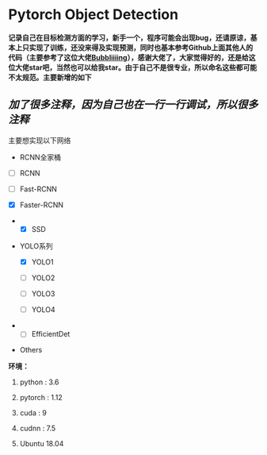 # Pytorch Object Detection

**记录自己在目标检测方面的学习，新手一个，程序可能会出现bug，还请原谅，基本上只实现了训练，还没来得及实现预测，同时也基本参考Github上面其他人的代码（主要参考了这位大佬[Bubbliiiing](https://github.com/bubbliiiing)），感谢大佬了，大家觉得好的，还是给这位大佬star吧，当然也可以给我star。由于自己不是很专业，所以命名这些都可能不太规范。主要新增的如下**

## *加了很多注释，因为自己也在一行一行调试，所以很多注释*

主要想实现以下网络

-  RCNN全家桶

  - [ ] RCNN

  - [ ] Fast-RCNN

  - [x] Faster-RCNN

- - [x] SSD

- YOLO系列

  - [x] YOLO1

  - [ ] YOLO2

  - [ ] YOLO3

  - [ ] YOLO4

- - [ ] EfficientDet

- Others

**环境：**

1. python : 3.6

2. pytorch : 1.12
3. cuda : 9
4. cudnn : 7.5
5. Ubuntu 18.04
